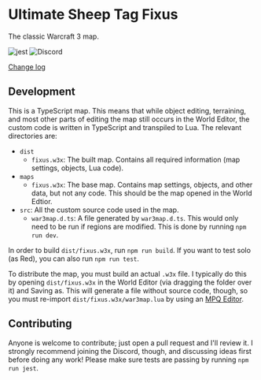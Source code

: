 # Ultimate Sheep Tag Fixus

The classic Warcraft 3 map.

![jest](https://github.com/voces/fixus/workflows/jest/badge.svg)
![Discord](https://img.shields.io/discord/232301193718661121)

[Change log](CHANGELOG.md)

## Development
This is a TypeScript map. This means that while object editing, terraining, and most other parts of editing the map still occurs in the World Editor, the custom code is written in TypeScript and transpiled to Lua. The relevant directories are:
- `dist`
  - `fixus.w3x`: The built map. Contains all required information (map settings, objects, Lua code).
- `maps`
  - `fixus.w3x`: The base map. Contains map settings, objects, and other data, but not any code. This should be the map opened in the World Edtior.
- `src`: All the custom source code used in the map.
  - `war3map.d.ts`: A file generated by `war3map.d.ts`. This would only need to be run if regions are modified. This is done by running `npm run dev`.

In order to build `dist/fixus.w3x`, run `npm run build`. If you want to test solo (as Red), you can also run `npm run test`.

To distribute the map, you must build an actual `.w3x` file. I typically do this by opening `dist/fixus.w3x` in the World Editor (via dragging the folder over it) and Saving as. This will generate a file without source code, though, so you must re-import `dist/fixus.w3x/war3map.lua` by using an [MPQ Editor](http://www.zezula.net/en/mpq/download.html).

## Contributing
Anyone is welcome to contribute; just open a pull request and I'll review it. I strongly recommend joining the Discord, though, and discussing ideas first before doing any work! Please make sure tests are passing by running `npm run jest`.

